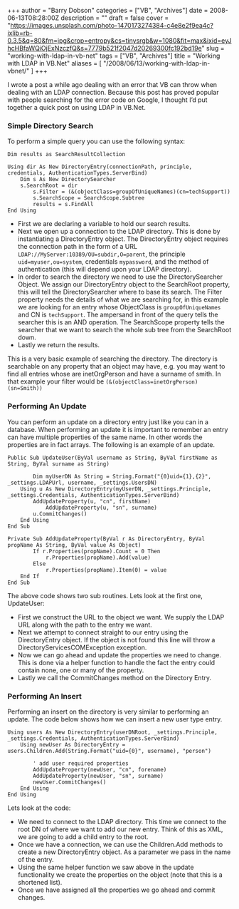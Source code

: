 +++
author = "Barry Dobson"
categories = ["VB", "Archives"]
date = 2008-06-13T08:28:00Z
description = ""
draft = false
cover = "https://images.unsplash.com/photo-1470173274384-c4e8e2f9ea4c?ixlib=rb-0.3.5&q=80&fm=jpg&crop=entropy&cs=tinysrgb&w=1080&fit=max&ixid=eyJhcHBfaWQiOjExNzczfQ&s=7779b521f2047d20269300fc192bd19e"
slug = "working-with-ldap-in-vb-net"
tags = ["VB", "Archives"]
title = "Working with LDAP in VB.Net"
aliases = [
    "/2008/06/13/working-with-ldap-in-vbnet/"
]
+++

I wrote a post a while ago dealing with an error that VB can throw when dealing with an LDAP connection. Because this post has proved popular with people searching for the error code on Google, I thought I’d put together a quick post on using LDAP in VB.Net.

### Simple Directory Search

To perform a simple query you can use the following syntax:

```vbnet
Dim results as SearchResultCollection

Using dir As New DirectoryEntry(connectionPath, principle, credentials, AuthenticationTypes.ServerBind)
	Dim s As New DirectorySearcher
	s.SearchRoot = dir
        s.Filter = (&(objectClass=groupOfUniqueNames)(cn=techSupport))
        s.SearchScope = SearchScope.Subtree
        results = s.FindAll
End Using
```

* First we are declaring a variable to hold our search results.
* Next we open up a connection to the LDAP directory. This is done by instantiating a DirectoryEntry object. The DirectoryEntry object requires the connection path in the form of a URL `LDAP://MyServer:10389/OU=subdir,O=parent`, the principle `uid=myuser,ou=system`, credentials `mypassword`, and the method of authentication (this will depend upon your LDAP directory).
* In order to search the directory we need to use the DirectorySearcher Object. We assign our DirectoryEntry object to the SearchRoot property, this will tell the DirectorySearcher where to base its search. The Filter property needs the details of what we are searching for, in this example we are looking for an entry whose ObjectClass is `groupOfUniqueNames` and CN is `techSupport`. The ampersand in front of the query tells the searcher this is an AND operation. The SearchScope property tells the searcher that we want to search the whole sub tree from the SearchRoot down.
* Lastly we return the results.

This is a very basic example of searching the directory. The directory is searchable on any property that an object may have, e.g. you may want to find all entries whose are inetOrgPerson and have a surname of smith. In that example your filter would be `(&(objectClass=inetOrgPerson)(sn=Smith))`

### Performing An Update

You can perform an update on a directory entry just like you can in a database. When performing an update it is important to remember an entry can have multiple properties of the same name. In other words the properties are in fact arrays. The following is an example of an update.

```vbnet
Public Sub UpdateUser(ByVal username as String, ByVal firstName as String, ByVal surname as String)

        Dim myUserDN As String = String.Format("{0}uid={1},{2}", _settings.LDAPUrl, username, _settings.UsersDN)
	Using u As New DirectoryEntry(myUserDN, _settings.Principle, _settings.Credentials, AuthenticationTypes.ServerBind)
	    AddUpdateProperty(u, "cn", firstName)
            AddUpdateProperty(u, "sn", surname)
 	    u.CommitChanges()
	End Using
End Sub

Private Sub AddUpdateProperty(ByVal r As DirectoryEntry, ByVal propName As String, ByVal value As Object)
        If r.Properties(propName).Count = 0 Then
            r.Properties(propName).Add(value)
        Else
            r.Properties(propName).Item(0) = value
	End If
End Sub
```

The above code shows two sub routines. Lets look at the first one, UpdateUser:

* First we construct the URL to the object we want. We supply the LDAP URL along with the path to the entry we want.
* Next we attempt to connect straight to our entry using the DirectoryEntry object. If the object is not found this line will throw a DirectoryServicesCOMException exception.
* Now we can go ahead and update the properties we need to change. This is done via a helper function to handle the fact the entry could contain none, one or many of the property.
* Lastly we call the CommitChanges method on the Directory Entry.

### Performing An Insert

Performing an insert on the directory is very similar to performing an update. The code below shows how we can insert a new user type entry.

```vbnet
Using users As New DirectoryEntry(userDNRoot, _settings.Principle, _settings.Credentials, AuthenticationTypes.ServerBind)
    Using newUser As DirectoryEntry = users.Children.Add(String.Format("uid={0}", username), "person")

        ' add user required properties
        AddUpdateProperty(newUser, "cn", forename)
        AddUpdateProperty(newUser, "sn", surname)
        newUser.CommitChanges()
    End Using
End Using
```

Lets look at the code:

* We need to connect to the LDAP directory. This time we connect to the root DN of where we want to add our new entry. Think of this as XML, we are going to add a child entry to the root.
* Once we have a connection, we can use the Children.Add methods to create a new DirectoryEntry object. As a parameter we pass in the name of the entry.
* Using the same helper function we saw above in the update functionality we create the properties on the object (note that this is a shortened list).
* Once we have assigned all the properties we go ahead and commit changes.

